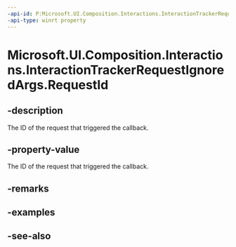 ```yaml
---
-api-id: P:Microsoft.UI.Composition.Interactions.InteractionTrackerRequestIgnoredArgs.RequestId
-api-type: winrt property
---
```


<!-- Property syntax
public int RequestId { get; }
-->

# Microsoft.UI.Composition.Interactions.InteractionTrackerRequestIgnoredArgs.RequestId

## -description
The ID of the request that triggered the callback.

## -property-value
The ID of the request that triggered the callback.

## -remarks

## -examples

## -see-also
